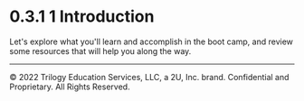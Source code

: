# 0.3.1 1 Introduction
Let's explore what you'll learn and accomplish in the boot camp, and review some resources that will help you along the way.

---
© 2022 Trilogy Education Services, LLC, a 2U, Inc. brand. Confidential and Proprietary. All Rights Reserved.
